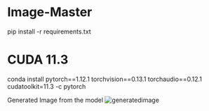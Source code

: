 # Image-Master

pip install -r requirements.txt
# CUDA 11.3
conda install pytorch==1.12.1 torchvision==0.13.1 torchaudio==0.12.1 cudatoolkit=11.3 -c pytorch

Generated Image from the model
![generatedimage](https://user-images.githubusercontent.com/90828580/236455652-ffc08864-fc9f-46d3-87ef-484f3011c9e0.png)

